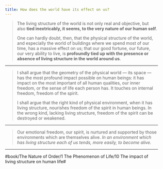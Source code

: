 ```yaml
---
title: How does the world have its effect on us?
---
```


> The living structure of the world is not only real and objective, but also **tied inextricably, it seems, to the very nature of our human self**.
> 
> One can hardly doubt, then, that the physical structure of the world, and especially the world of buildings where we spend most of our time, has a massive effect on us; that our good fortune, our future, our very ability to live, is **profoundly tied up with the presence or absence of living structure in the world around us**.

---

> I shall argue that the geometry of the physical world — its space — has the most profound impact possible on human beings: it has impact on the most important of all human qualities, our inner freedom, or the sense of life each person has. It touches on internal freedom, freedom of the spirit.
> 
> I shall argue that the right kind of physical environment, when it has living structure, nourishes  freedom of the spirit in human beings. In the wrong kind, lacking living structure, freedom of the spirit can be destroyed or weakened.

---

> Our emotional freedom, our spirit, is nurtured and supported by those environments which are themselves alive. *In an environment which has living structure each of us tends, more easily, to become alive.*

---

#book/The Nature of Order/1 The Phenomenon of Life/10 The impact of living structure on human life#